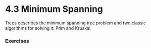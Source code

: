 # 4.3 Minimum Spanning
Trees describes the minimum spanning tree problem and two classic algorithms for solving it: Prim and Kruskal.

### Exercises